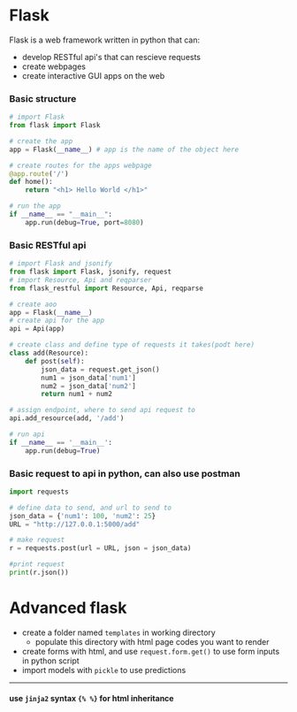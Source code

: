 # Flask 
Flask is a  web framework written in python that can:
- develop RESTful api's that can rescieve requests
- create webpages
- create interactive GUI apps on the web

### Basic structure
```python
# import Flask
from flask import Flask

# create the app
app = Flask(__name__) # app is the name of the object here

# create routes for the apps webpage
@app.route('/')
def home():
    return "<h1> Hello World </h1>"

# run the app
if __name__ == "__main__":
    app.run(debug=True, port=8080)
```
### Basic RESTful api
```python
# import Flask and jsonify
from flask import Flask, jsonify, request
# import Resource, Api and reqparser
from flask_restful import Resource, Api, reqparse

# create aoo
app = Flask(__name__)
# create api for the app
api = Api(app)

# create class and define type of requests it takes(podt here)
class add(Resource):
    def post(self):
        json_data = request.get_json()
        num1 = json_data['num1'] 
        num2 = json_data['num2']
        return num1 + num2

# assign endpoint, where to send api request to
api.add_resource(add, '/add')

# run api
if __name__ == '__main__':
    app.run(debug=True)
```
### Basic request to api in python, can also use postman
```python 
import requests

# define data to send, and url to send to
json_data = {'num1': 100, 'num2': 25}
URL = "http://127.0.0.1:5000/add"

# make request
r = requests.post(url = URL, json = json_data) 

#print request
print(r.json())
```
# Advanced flask
- create a folder named `templates` in working directory 
    - populate this directory with html page codes you want to render
- create forms with html, and use `request.form.get()` to use form inputs in python script
- import models with `pickle` to use predictions 
---
#### use `jinja2` syntax `{% %}` for html inheritance 
